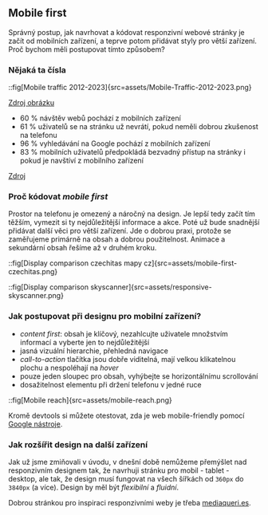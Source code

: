## Mobile first

Správný postup, jak navrhovat a kódovat responzivní webové stránky je začít od mobilních zařízení, a teprve potom přidávat styly pro větší zařízení. Proč bychom měli postupovat tímto způsobem?

### Nějaká ta čísla

::fig[Mobile traffic 2012-2023]{src=assets/Mobile-Traffic-2012-2023.png}

[Zdroj obrázku](https://www.oberlo.com/statistics/mobile-internet-traffic)

- 60 % návštěv webů pochází z mobilních zařízení
- 61 % uživatelů se na stránku už nevrátí, pokud neměli dobrou zkušenost na telefonu
- 96 % vyhledávání na Google pochází z mobilních zařízení
- 83 % mobilních uživatelů předpokládá bezvadný přístup na stránky i pokud je navštíví z mobilního zařízení

[Zdroj](https://techjury.net/blog/what-percentage-of-internet-traffic-is-mobile/)

### Proč kódovat _mobile first_

Prostor na telefonu je omezený a náročný na design. Je lepší tedy začít tím těžším, vymezit si ty nejdůležitější informace a akce. Poté už bude snadnější přidávat další věci pro větší zařízení. Jde o dobrou praxi, protože se zaměřujeme primárně na obsah a dobrou použitelnost. Animace a sekundární obsah řešíme až v druhém kroku.

::fig[Display comparison czechitas mapy cz]{src=assets/mobile-first-czechitas.png}

::fig[Display comparison skyscanner]{src=assets/responsive-skyscanner.png}

### Jak postupovat při designu pro mobilní zařízení? 

- _content first_: obsah je klíčový, nezahlcujte uživatele množstvím informací a vyberte jen to nejdůležitější
- jasná vizuální hierarchie, přehledná navigace
- _call-to-action_ tlačítka jsou dobře viditelná, mají velkou klikatelnou plochu a nespoléhají na _hover_
- pouze jeden sloupec pro obsah, vyhýbejte se horizontálnímu scrollování
- dosažitelnost elementu při držení telefonu v jedné ruce 

::fig[Mobile reach]{src=assets/mobile-reach.png}
<br/>

 Kromě devtools si můžete otestovat, zda je web mobile-friendly pomocí [Google nástroje](https://search.google.com/test/mobile-friendly). 

### Jak rozšířit design na další zařízení

Jak už jsme zmiňovali v úvodu, v dnešní době nemůžeme přemýšlet nad responzivním designem tak, že navrhuji stránku pro mobil - tablet - desktop, ale tak, že design musí fungovat na všech šířkách od `360px` do `3840px` (a více). Design by měl být _flexibilní_ a _fluidní_.

Dobrou stránkou pro inspiraci responzivními weby je třeba [mediaqueri.es](https://mediaqueri.es/).
